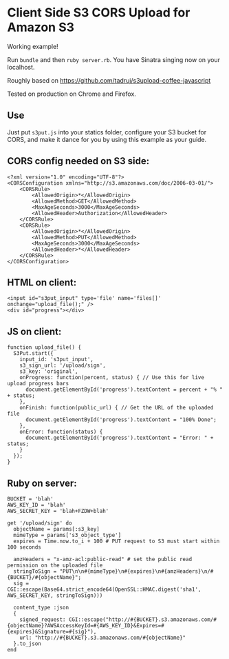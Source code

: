 #  Client Side S3 CORS Upload for Amazon S3

Working example!

Run `bundle` and then `ruby server.rb`. You have Sinatra singing now on your
localhost.

Roughly based on https://github.com/tadruj/s3upload-coffee-javascript

Tested on production on Chrome and Firefox.

## Use

Just put `s3put.js` into your statics folder, configure your S3 bucket for CORS,
and make it dance for you by using this example as your guide.

## CORS config needed on S3 side:

    <?xml version="1.0" encoding="UTF-8"?>
    <CORSConfiguration xmlns="http://s3.amazonaws.com/doc/2006-03-01/">
        <CORSRule>
            <AllowedOrigin>*</AllowedOrigin>
            <AllowedMethod>GET</AllowedMethod>
            <MaxAgeSeconds>3000</MaxAgeSeconds>
            <AllowedHeader>Authorization</AllowedHeader>
        </CORSRule>
        <CORSRule>
            <AllowedOrigin>*</AllowedOrigin>
            <AllowedMethod>PUT</AllowedMethod>
            <MaxAgeSeconds>3000</MaxAgeSeconds>
            <AllowedHeader>*</AllowedHeader>
        </CORSRule>
    </CORSConfiguration>

## HTML on client:

    <input id="s3put_input" type='file' name='files[]' onchange="upload_file();" />
    <div id="progress"></div>

## JS on client:

    function upload_file() {
      S3Put.start({
        input_id: 's3put_input',
        s3_sign_url: '/upload/sign',
        s3_key: 'original',
        onProgress: function(percent, status) { // Use this for live upload progress bars
          document.getElementById('progress').textContent = percent + "% " + status;
        },
        onFinish: function(public_url) { // Get the URL of the uploaded file
          document.getElementById('progress').textContent = "100% Done";
        },
        onError: function(status) {
          document.getElementById('progress').textContent = "Error: " + status;
        }
      });
    }

## Ruby on server:

    BUCKET = 'blah'
    AWS_KEY_ID = 'blah'
    AWS_SECRET_KEY = 'blah+FZDW+blah'

    get '/upload/sign' do
      objectName = params[:s3_key]
      mimeType = params['s3_object_type']
      expires = Time.now.to_i + 100 # PUT request to S3 must start within 100 seconds

      amzHeaders = "x-amz-acl:public-read" # set the public read permission on the uploaded file
      stringToSign = "PUT\n\n#{mimeType}\n#{expires}\n#{amzHeaders}\n/#{BUCKET}/#{objectName}";
      sig = CGI::escape(Base64.strict_encode64(OpenSSL::HMAC.digest('sha1', AWS_SECRET_KEY, stringToSign)))

      content_type :json
      {
        signed_request: CGI::escape("http://#{BUCKET}.s3.amazonaws.com/#{objectName}?AWSAccessKeyId=#{AWS_KEY_ID}&Expires=#{expires}&Signature=#{sig}"),
        url: "http://#{BUCKET}.s3.amazonaws.com/#{objectName}"
      }.to_json
    end
